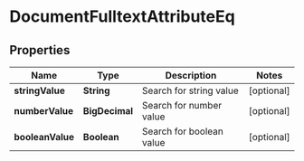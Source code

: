 

# DocumentFulltextAttributeEq


## Properties

| Name | Type | Description | Notes |
|------------ | ------------- | ------------- | -------------|
|**stringValue** | **String** | Search for string value |  [optional] |
|**numberValue** | **BigDecimal** | Search for number value |  [optional] |
|**booleanValue** | **Boolean** | Search for boolean value |  [optional] |



